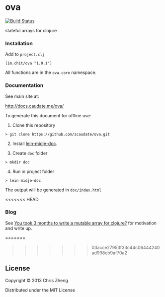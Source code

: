 # ova
[![Build Status](https://travis-ci.org/zcaudate/ova.png?branch=master)](https://travis-ci.org/zcaudate/ova)

stateful arrays for clojure

### Installation

Add to `project.clj`

    [im.chit/ova "1.0.1"]

All functions are in the `ova.core` namespace. 

### Documentation

See main site at:

http://docs.caudate.me/ova/

To generate this document for offline use: 

  1. Clone this repository
  
    > git clone https://github.com/zcaudate/ova.git
  
  2. Install [lein-midje-doc](http://docs.caudate.me/lein-midje-doc). 
  
  3. Create `doc` folder
      
    > mkdir doc

  4. Run in project folder
  
    > lein midje-doc

The output will be generated in `doc/index.html`

<<<<<<< HEAD
### Blog

See [You took 3 months to write a mutable array for clojure?](http://z.caudate.me/you-took-3-months-to-write-a-mutable-array/) for motivation and write up.

=======
>>>>>>> 03acce27953f33c44c06444240ad998eb9af70a2

## License
Copyright © 2013 Chris Zheng

Distributed under the MIT License
